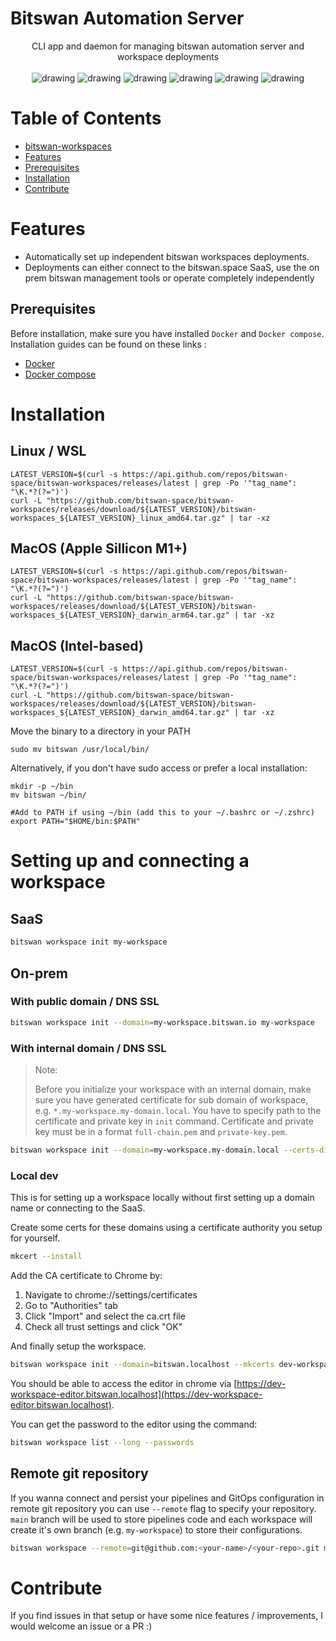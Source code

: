 # Bitswan Automation Server

<div align="center">
CLI app and daemon for managing bitswan automation server and workspace deployments
<br>
<br>
<img src="https://github.com/bitswan-space/bitswan-workspaces/actions/workflows/test.yml/badge.svg" alt="drawing"/>
<img src="https://github.com/bitswan-space/bitswan-workspaces/actions/workflows/lint.yml/badge.svg" alt="drawing"/>
<img src="https://pkg.go.dev/badge/github.com/bitswan-space/bitswan-workspaces.svg" alt="drawing"/>
<img src="https://codecov.io/gh/bitswan-space/bitswan-workspaces/branch/main/graph/badge.svg" alt="drawing"/>
<img src="https://img.shields.io/github/v/release/bitswan-space/bitswan-workspaces" alt="drawing"/>
<img src="https://img.shields.io/github/downloads/bitswan-space/bitswan-workspaces/total.svg" alt="drawing"/>
</div>

# Table of Contents
<!--ts-->
   * [bitswan-workspaces](#bitswan-workspaces)
   * [Features](#features)
   * [Prerequisites](#prerequisites)
   * [Installation](#installation) 
   * [Contribute](#contribute)

<!--te-->

# Features
- Automatically set up independent bitswan workspaces deployments.
- Deployments can either connect to the bitswan.space SaaS, use the on prem bitswan management tools or operate completely independently


Prerequisites
--------------
Before installation, make sure you have installed `Docker` and `Docker compose`. Installation guides can be found on these links :

- [Docker](https://docs.docker.com/engine/install/)
- [Docker compose](https://docs.docker.com/compose/install/)

# Installation
## Linux / WSL
```
LATEST_VERSION=$(curl -s https://api.github.com/repos/bitswan-space/bitswan-workspaces/releases/latest | grep -Po '"tag_name": "\K.*?(?=")')
curl -L "https://github.com/bitswan-space/bitswan-workspaces/releases/download/${LATEST_VERSION}/bitswan-workspaces_${LATEST_VERSION}_linux_amd64.tar.gz" | tar -xz
```
## MacOS (Apple Sillicon M1+)
```
LATEST_VERSION=$(curl -s https://api.github.com/repos/bitswan-space/bitswan-workspaces/releases/latest | grep -Po '"tag_name": "\K.*?(?=")')
curl -L "https://github.com/bitswan-space/bitswan-workspaces/releases/download/${LATEST_VERSION}/bitswan-workspaces_${LATEST_VERSION}_darwin_arm64.tar.gz" | tar -xz
```
## MacOS (Intel-based)
```
LATEST_VERSION=$(curl -s https://api.github.com/repos/bitswan-space/bitswan-workspaces/releases/latest | grep -Po '"tag_name": "\K.*?(?=")')
curl -L "https://github.com/bitswan-space/bitswan-workspaces/releases/download/${LATEST_VERSION}/bitswan-workspaces_${LATEST_VERSION}_darwin_amd64.tar.gz" | tar -xz
```

Move the binary to a directory in your PATH

```
sudo mv bitswan /usr/local/bin/
```

Alternatively, if you don't have sudo access or prefer a local installation:

```
mkdir -p ~/bin
mv bitswan ~/bin/

#Add to PATH if using ~/bin (add this to your ~/.bashrc or ~/.zshrc)
export PATH="$HOME/bin:$PATH"
```

# Setting up and connecting a workspace
## SaaS
```sh
bitswan workspace init my-workspace
```

## On-prem
### With public domain / DNS SSL
```sh
bitswan workspace init --domain=my-workspace.bitswan.io my-workspace
```
### With internal domain / DNS SSL
> Note:
>
> Before you initialize your workspace with an internal domain, make sure you have generated certificate for sub domain of workspace, e.g. `*.my-workspace.my-domain.local`. You have to specify path to the certificate and private key in `init` command. Certificate and private key must be in a format `full-chain.pem` and `private-key.pem`.

```sh
bitswan workspace init --domain=my-workspace.my-domain.local --certs-dir=/etc/certs my-workspace
```

### Local dev

This is for setting up a workspace locally without first setting up a domain name or connecting to the SaaS.

Create some certs for these domains using a certificate authority you setup for yourself.

```sh
mkcert --install
```

Add the CA certificate to Chrome by:
1. Navigate to chrome://settings/certificates
2. Go to "Authorities" tab
3. Click "Import" and select the ca.crt file
4. Check all trust settings and click "OK"

And finally setup the workspace.

```sh
bitswan workspace init --domain=bitswan.localhost --mkcerts dev-workspace
```

You should be able to access the editor in chrome via [https://dev-workspace-editor.bitswan.localhost](https://dev-workspace-editor.bitswan.localhost).

You can get the password to the editor using the command:

```sh
bitswan workspace list --long --passwords
```

## Remote git repository

If you wanna connect and persist your pipelines and GitOps configuration in remote git repository you can use `--remote` flag to specify your repository. `main` branch will be used to store pipelines code and each workspace will create it's own branch (e.g. `my-workspace`) to store their configurations.

```sh
bitswan workspace --remote=git@github.com:<your-name>/<your-repo>.git my-workspace
```

# Contribute

If you find issues in that setup or have some nice features / improvements, I would welcome an issue or a PR :)
